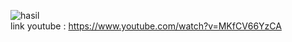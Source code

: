 ![hasil](https://github.com/bagaspoetra/UAS-Pemrograman/assets/127703565/6030c92b-7bca-4d03-aeac-a7791c4bd137) <br/>
link youtube : https://www.youtube.com/watch?v=MKfCV66YzCA
